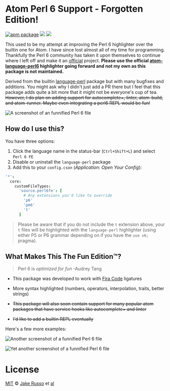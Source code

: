 # Atom Perl 6 Support - Forgotten Edition!

[![apm package][apm-ver-link]][releases]
[![][dl-badge]][apm-pkg-link]
[![][mit-badge]][mit]

This used to be my attempt at improving the Perl 6 highlighter over the builtin one for Atom. I have since lost almost all of my time for programming.  Thankfully the Perl 6 community has taken it upon themselves to continue where I left off and make it an [official] project. **Please use the official [atom-language-perl6][official] highlighter going forward and not my own as this package is not maintained.**

Derived from the builtin [language-perl](https://github.com/atom/language-perl) package but with many bugfixes and additions.  You might ask why I didn't just add a PR there but I feel that this package adds quite a bit more that it might not be everyone's cup of tea. ~~However, I do plan on adding support for autocomplete+, linter, atom-build, and atom-runner.  Maybe even integrating a perl6 REPL would be fun!~~

![A screenshot of an funnified Perl 6 file](https://raw.githubusercontent.com/MadcapJake/language-perl6fe/master/images/example3.png)

## How do I use this?

You have three options:

1. Click the language name in the status-bar (`Ctrl+Shift+L`) and select `Perl 6 FE`
2. Disable or uninstall the `language-perl` package
3. Add this to your `config.cson` (*Application: Open Your Config*):

  ```coffee
  '*':
    core:
      customFileTypes:
        'source.perl6fe': [
          # Any extensions you'd like to override
          'p6'
          'pm6'
          't'
        ]
  ```

> Please be aware that if you do not include the `t` extension
above, your `t` files will be highlighted with the `language-perl` highlighter (using either P5 or P6 grammar depending on if you have the `use v6;` pragma).

## What Makes This The Fun Edition™?

> Perl 6 is *optimized for fun* -Audrey Tang

* This package was developed to work with [Fira Code](https://github.com/tonsky/FiraCode) ligatures

* More syntax highlighted (numbers, operators, interpolation, traits, better strings)

* ~~This package will also soon contain support for many popular atom packages that have service hooks like autocomplete+ and linter~~

* ~~I'd like to add a builtin REPL eventually~~

Here's a few more examples:

![Another screenshot of a funnified Perl 6 file](https://raw.githubusercontent.com/MadcapJake/language-perl6fe/master/images/example1.png)

![Yet another screenshot of a funnified Perl 6 file](https://raw.githubusercontent.com/MadcapJake/language-perl6fe/master/images/example2.png)

# License

[MIT][mit] © [Jake Russo][author] et [al][contributors]


[mit]:          http://opensource.org/licenses/MIT
[author]:       http://github.com/MadcapJake
[contributors]: https://github.com/MadcapJake/language-perl6fe/graphs/contributors
[releases]:     https://github.com/MadcapJake/language-perl6fe/releases
[mit-badge]:    https://img.shields.io/apm/l/language-perl6fe.svg
[apm-pkg-link]: https://atom.io/packages/language-perl6fe
[apm-ver-link]: https://img.shields.io/apm/v/language-perl6fe.svg
[dl-badge]:     http://img.shields.io/apm/dm/language-perl6fe.svg
[official]:     https://github.com/perl6/atom-language-perl6

